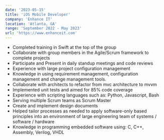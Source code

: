 ```yaml
---
date: '2023-05-15'
title: 'iOS Mobile Developer'
company: 'Enhance IT'
location: 'Atlanta, GA'
range: 'September 2022 - May 2023'
url: 'https://www.enhanceit.com'
---
```


- Completed training in Swift at the top of the group
- Collaborate with group members in the Agile/Scrum framework to complete projects
- Participate and Present in daily standup meetings and code reviews
- Experience with large project configuration management
- Knowledge in using requirement management, configuration management and change management tools.
- Collaborate with architects to refactor from mvc architecture to mvvm
- Implemented unit tests and aimed for 85% code coverage
- Experience with scripting languages such as: Python, Javascript, Bash
- Serving multiple Scrum teams as Scrum Master
- Create and implement design documents
- Helped tailor processes as needed to apply software-only based principles into an environment of large engineering team of systems / software / hardware
- Knowledge in programming embedded software using: C, C++, Assembly, Verilog, VHDL
